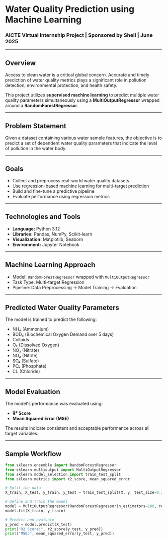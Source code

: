 # Water Quality Prediction using Machine Learning

### AICTE Virtual Internship Project | Sponsored by Shell | June 2025

---

## Overview

Access to clean water is a critical global concern. Accurate and timely prediction of water quality metrics plays a significant role in pollution detection, environmental protection, and health safety. 

This project utilizes **supervised machine learning** to predict multiple water quality parameters simultaneously using a **MultiOutputRegressor** wrapped around a **RandomForestRegressor**.

---

## Problem Statement

Given a dataset containing various water sample features, the objective is to predict a set of dependent water quality parameters that indicate the level of pollution in the water body.

---

## Goals

- Collect and preprocess real-world water quality datasets
- Use regression-based machine learning for multi-target prediction
- Build and fine-tune a predictive pipeline
- Evaluate performance using regression metrics

---

## Technologies and Tools

- **Language:** Python 3.12  
- **Libraries:** Pandas, NumPy, Scikit-learn  
- **Visualization:** Matplotlib, Seaborn  
- **Environment:** Jupyter Notebook  

---

## Machine Learning Approach

- Model: `RandomForestRegressor` wrapped with `MultiOutputRegressor`
- Task Type: Multi-target Regression
- Pipeline: Data Preprocessing → Model Training → Evaluation

---

## Predicted Water Quality Parameters

The model is trained to predict the following:

- NH₄ (Ammonium)
- BOD₅ (Biochemical Oxygen Demand over 5 days)
- Colloids
- O₂ (Dissolved Oxygen)
- NO₃ (Nitrate)
- NO₂ (Nitrite)
- SO₄ (Sulfate)
- PO₄ (Phosphate)
- CL (Chloride)

---

## Model Evaluation

The model's performance was evaluated using:

- **R² Score**
- **Mean Squared Error (MSE)**

The results indicate consistent and acceptable performance across all target variables.

---

## Sample Workflow

```python
from sklearn.ensemble import RandomForestRegressor
from sklearn.multioutput import MultiOutputRegressor
from sklearn.model_selection import train_test_split
from sklearn.metrics import r2_score, mean_squared_error

# Split the data
X_train, X_test, y_train, y_test = train_test_split(X, y, test_size=0.2, random_state=42)

# Define and train the model
model = MultiOutputRegressor(RandomForestRegressor(n_estimators=100, random_state=42))
model.fit(X_train, y_train)

# Predict and evaluate
y_pred = model.predict(X_test)
print("R2 Score:", r2_score(y_test, y_pred))
print("MSE:", mean_squared_error(y_test, y_pred))

